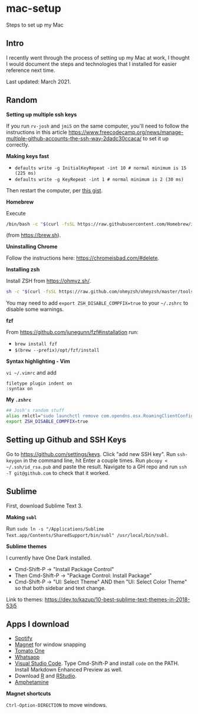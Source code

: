 # mac-setup
Steps to set up my Mac


## Intro
I recently went through the process of setting up my Mac at work, I thought I would document the steps and technologies that I installed for easier reference next time. 

Last updated: March 2021.


## Random

**Setting up multiple ssh keys**

If you run `rv-josh` and `jmi5` on the same computer, you'll need to follow the instructions in this article https://www.freecodecamp.org/news/manage-multiple-github-accounts-the-ssh-way-2dadc30ccaca/
to set it up correctly.


**Making keys fast**

* `defaults write -g InitialKeyRepeat -int 10 # normal minimum is 15 (225 ms)`
* `defaults write -g KeyRepeat -int 1 # normal minimum is 2 (30 ms)` 

Then restart the computer, per [this gist](https://gist.github.com/hofmannsven/ff21749b0e6afc50da458bebbd9989c5). 

**Homebrew**

Execute  

```bash
/bin/bash -c "$(curl -fsSL https://raw.githubusercontent.com/Homebrew/install/HEAD/install.sh)"
``` 

(from https://brew.sh). 


**Uninstalling Chrome**

Follow the instructions here: https://chromeisbad.com/#delete. 


**Installing zsh**

Install ZSH from https://ohmyz.sh/. 

```bash
sh -c "$(curl -fsSL https://raw.github.com/ohmyzsh/ohmyzsh/master/tools/install.sh)"
```

You may need to add `export ZSH_DISABLE_COMPFIX=true` to your `~/.zshrc` to disable some warnings. 


**fzf**

From https://github.com/junegunn/fzf#installation run:

* `brew install fzf`
* `$(brew --prefix)/opt/fzf/install`


**Syntax highlighting - Vim**

`vi ~/.vimrc` and add 

```vim
filetype plugin indent on
:syntax on
```

**My `.zshrc`**

```bash
## Josh's random stuff
alias rmlctl="sudo launchctl remove com.opendns.osx.RoamingClientConfigUpdater"
export ZSH_DISABLE_COMPFIX=true
```

## Setting up Github and SSH Keys

Go to https://github.com/settings/keys. Click "add new SSH key". Run `ssh-keygen` in the command line, hit Enter a couple times. Run `pbcopy < ~/.ssh/id_rsa.pub` and paste the result. Navigate to a GH repo and run `ssh -T git@github.com` to check that it worked. 




## Sublime

First, download Sublime Text 3. 

**Making `subl`**

Run `sudo ln -s "/Applications/Sublime Text.app/Contents/SharedSupport/bin/subl" /usr/local/bin/subl`. 


**Sublime themes**

I currently have One Dark installed. 

* Cmd-Shift-P -> "Install Package Control"
* Then Cmd-Shift-P -> "Package Control: Install Package"
* Cmd-Shift-P -> "UI: Select Theme" AND then "UI: Select Color Theme" so that both sidebar and text change. 

Link to themes: https://dev.to/kazup/10-best-sublime-text-themes-in-2018-53j5


## Apps I download

* [Spotify](https://www.spotify.com/us/download/other/)
* [Magnet](https://apps.apple.com/us/app/magnet/id441258766?mt=12) for window snapping
* [Tomato One](http://rinik.net/pomodoro/)
* [Whatsapp](https://www.whatsapp.com/download/)
* [Visual Studio Code](https://code.visualstudio.com/download). Type Cmd-Shift-P and install `code` on the PATH. Install Markdown Enhanced Preview as well. 
* Download [R](https://cran.r-project.org/) and [RStudio](https://rstudio.com/products/rstudio/download/#download). 
* [Amphetamine](https://apps.apple.com/us/app/amphetamine/id937984704?mt=12)

**Magnet shortcuts**

`Ctrl-Option-DIRECTION` to move windows. 





